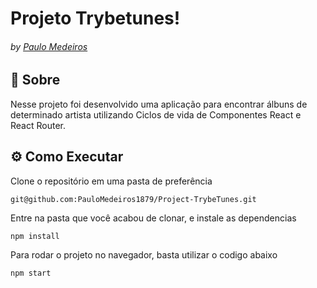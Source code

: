 # Projeto Trybetunes!
###### by _[Paulo Medeiros](https://www.linkedin.com/in/paulo-medeiros-dev1879/)_

## :page_with_curl: Sobre

Nesse projeto foi desenvolvido uma aplicação para encontrar álbuns de determinado artista utilizando Ciclos de vida de Componentes React e React Router.

## ⚙️ Como Executar
Clone o repositório em uma pasta de preferência

```
git@github.com:PauloMedeiros1879/Project-TrybeTunes.git
```
Entre na pasta que você acabou de clonar, e instale as dependencias
```
npm install
```
Para rodar o projeto no navegador, basta utilizar o codigo abaixo
```
npm start
```
